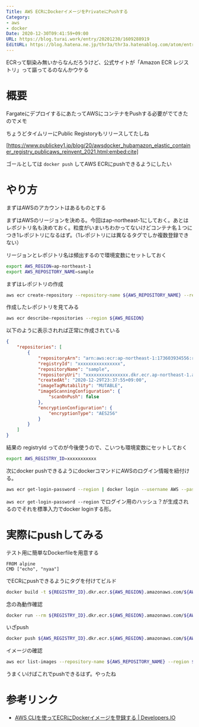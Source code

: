 ```yaml
---
Title: AWS ECRにDockerイメージをPrivateにPushする
Category:
- aws
- docker
Date: 2020-12-30T09:41:59+09:00
URL: https://blog.turai.work/entry/20201230/1609288919
EditURL: https://blog.hatena.ne.jp/thr3a/thr3a.hatenablog.com/atom/entry/26006613671693225
---
```


ECRって馴染み無いからなんだろうけど、公式サイトが「Amazon ECR レジストリ」って謳ってるのなんかウケる

# 概要

FargateにデプロイするにあたってAWSにコンテナをPushする必要がでてきたのでメモ

ちょうどタイムリーにPublic Registoryもリリースしてたしね

[https://www.publickey1.jp/blog/20/awsdocker_hubamazon_elastic_container_registry_publicaws_reinvent_2021.html:embed:cite]

ゴールとしては `docker push` してAWS ECRにpushできるようにしたい

# やり方

まずはAWSのアカウントはあるものとする

まずはAWSのリージョンを決める。今回はap-northeast-1にしておく。あとはレポジトリ名も決めておく。粒度がいまいちわかってないけどコンテナ名１つにつき1レポジトリになるはず。（1レポジトリには異なるタグでしか複数登録できない）

リージョンとレポジトリ名は頻出するので環境変数にセットしておく

```sh
export AWS_REGION=ap-northeast-1
export AWS_REPOSITORY_NAME=sample
```

まずはレポジトリの作成

```sh
aws ecr create-repository --repository-name ${AWS_REPOSITORY_NAME} --region ${AWS_REGION}
```

作成したレポジトリを見てみる

```sh
aws ecr describe-repositories --region ${AWS_REGION}
```

以下のように表示されれば正常に作成されている

```json
{
    "repositories": [
        {
            "repositoryArn": "arn:aws:ecr:ap-northeast-1:173603934556:repository/sample",
            "registryId": "xxxxxxxxxxxxxxxx",
            "repositoryName": "sample",
            "repositoryUri": "xxxxxxxxxxxxxxxx.dkr.ecr.ap-northeast-1.amazonaws.com/sample",
            "createdAt": "2020-12-29T23:37:55+09:00",
            "imageTagMutability": "MUTABLE",
            "imageScanningConfiguration": {
                "scanOnPush": false
            },
            "encryptionConfiguration": {
                "encryptionType": "AES256"
            }
        }
    ]
}
```

結果の registryId ってのが今後使うので、こいつも環境変数にセットしておく

```sh
export AWS_REGISTRY_ID=xxxxxxxxxxx
```

次にdocker pushできるようにdockerコマンドにAWSのログイン情報を紐付ける。

```sh
aws ecr get-login-password --region | docker login --username AWS --password-stdin ${AWS_REGISTRY_ID}.dkr.ecr.${AWS_REGION}.amazonaws.com
```

`aws ecr get-login-password --region` でログイン用のハッシュ？が生成されるのでそれを標準入力でdocker loginする形。

# 実際にpushしてみる

テスト用に簡単なDockerfileを用意する

```
FROM alpine
CMD ["echo", "nyaa"]
```

でECRにpushできるようにタグを付けてビルド

```sh
docker build -t ${REGISTRY_ID}.dkr.ecr.${AWS_REGION}.amazonaws.com/${AWS_REPOSITORY_NAME}:latest .
```

念の為動作確認

```sh
docker run --rm ${REGISTRY_ID}.dkr.ecr.${AWS_REGION}.amazonaws.com/${AWS_REPOSITORY_NAME}
```

いざpush

```sh
docker push ${AWS_REGISTRY_ID}.dkr.ecr.${AWS_REGION}.amazonaws.com/${AWS_REPOSITORY_NAME}
```

イメージの確認

```sh
aws ecr list-images --repository-name ${AWS_REPOSITORY_NAME} --region ${AWS_REGION}
```

うまくいけばこれでpushできるはず。やったね

# 参考リンク

- [AWS CLIを使ってECRにDockerイメージを登録する | Developers.IO](https://dev.classmethod.jp/articles/push-docker-image-to-ecr-with-cli/)

